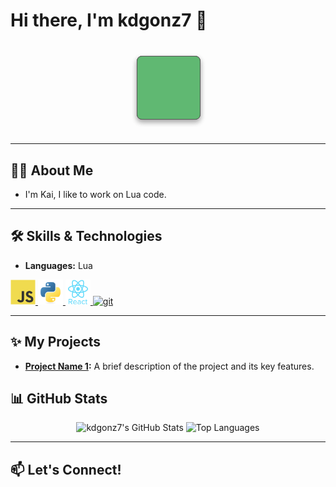 # Hi there, I'm kdgonz7 👋

<p align="center">
  <style>
    .scene {
      width: 100px;
      height: 100px;
      perspective: 400px;
      margin: 40px auto; /* Center the cube */
    }

    .cube {
      width: 100%;
      height: 100%;
      position: relative;
      transform-style: preserve-3d;
      transform: translateZ(-50px);
      animation: spin 12s infinite linear; /* Control speed here */
    }

    @keyframes spin {
      from { transform: rotateX(0deg) rotateY(0deg); }
      to { transform: rotateX(360deg) rotateY(360deg); }
    }

    .cube__face {
      position: absolute;
      width: 100px;
      height: 100px;
      border: 1px solid #555; /* Subtle border */
      line-height: 100px;
      font-size: 40px;
      font-weight: bold;
      color: white;
      text-align: center;
      background: rgba(50, 50, 50, 0.7); /* Semi-transparent dark faces */
      border-radius: 8px; /* Rounded corners */
      box-shadow: 0 4px 8px rgba(0,0,0,0.2); /* Add some depth */
    }

    /* Define colors/content for each face */
    .cube__face--front  { background: rgba( 90,  90, 200, 0.8); transform: rotateY(  0deg) translateZ(50px); }
    .cube__face--right  { background: rgba(200,  90,  90, 0.8); transform: rotateY( 90deg) translateZ(50px); }
    .cube__face--back   { background: rgba( 90, 200,  90, 0.8); transform: rotateY(180deg) translateZ(50px); }
    .cube__face--left   { background: rgba(200, 200,  90, 0.8); transform: rotateY(-90deg) translateZ(50px); }
    .cube__face--top    { background: rgba(200,  90, 200, 0.8); transform: rotateX( 90deg) translateZ(50px); }
    .cube__face--bottom { background: rgba( 90, 200, 200, 0.8); transform: rotateX(-90deg) translateZ(50px); }

    /* Optional: Add icons or text to faces (replace '?' with content) */
    /* .cube__face--front::before  { content: '🚀'; } */
    /* .cube__face--right::before  { content: '💻'; } */
    /* .cube__face--back::before   { content: '💡'; } */
    /* .cube__face--left::before   { content: '⚙️'; } */
    /* .cube__face--top::before    { content: '✨'; } */
    /* .cube__face--bottom::before { content: '🔧'; } */

  </style>

  <div class="scene">
    <div class="cube">
      <div class="cube__face cube__face--front"></div>
      <div class="cube__face cube__face--right"></div>
      <div class="cube__face cube__face--back"></div>
      <div class="cube__face cube__face--left"></div>
      <div class="cube__face cube__face--top"></div>
      <div class="cube__face cube__face--bottom"></div>
    </div>
  </div>
</p>

---

## 👨‍💻 About Me

* I'm Kai, I like to work on Lua code.

<!-- * 🔭 I’m currently working on ... *[Your current project/focus]*
* 🌱 I’m currently learning ... *[What you're learning]*
* 👯 I’m looking to collaborate on ... *[Types of projects you want to collaborate on]*
* 🤔 I’m looking for help with ... *[Areas you need help/mentorship in]*
* 💬 Ask me about ... *[Topics you're knowledgeable/passionate about]*
* 📫 How to reach me: ... *[Your preferred contact method - e.g., email, LinkedIn]*
* 😄 Pronouns: ... *[Your pronouns]*
* ⚡ Fun fact: ... *[An interesting fact about you]* -->

---

## 🛠️ Skills & Technologies

* **Languages:** Lua

<p align="left">
  <a href="https://developer.mozilla.org/en-US/docs/Web/JavaScript" target="_blank" rel="noreferrer"> <img src="https://raw.githubusercontent.com/devicons/devicon/master/icons/javascript/javascript-original.svg" alt="javascript" width="40" height="40"/> </a>
  <a href="https://www.python.org" target="_blank" rel="noreferrer"> <img src="https://raw.githubusercontent.com/devicons/devicon/master/icons/python/python-original.svg" alt="python" width="40" height="40"/> </a>
  <a href="https://reactjs.org/" target="_blank" rel="noreferrer"> <img src="https://raw.githubusercontent.com/devicons/devicon/master/icons/react/react-original-wordmark.svg" alt="react" width="40" height="40"/> </a>
  <a href="https://git-scm.com/" target="_blank" rel="noreferrer"> <img src="https://www.vectorlogo.zone/logos/git-scm/git-scm-icon.svg" alt="git" width="40" height="40"/> </a>

---

## ✨ My Projects

* **[Project Name 1](link-to-project):** A brief description of the project and its key features.


## 📊 GitHub Stats

<p align="center">
  <img src="https://github-readme-stats.vercel.app/api?username=kdgonz7&show_icons=true&theme=radical" alt="kdgonz7's GitHub Stats" />
  <img src="https://github-readme-stats.vercel.app/api/top-langs/?username=kdgonz7&layout=compact&theme=radical" alt="Top Languages" />
</p>

---

## 📫 Let's Connect!
